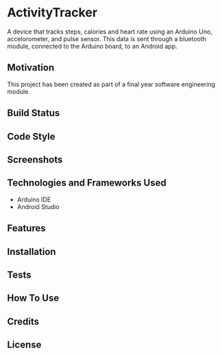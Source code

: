 # ActivityTracker
A device that tracks steps, calories and heart rate using an Arduino Uno, accelorometer, and pulse sensor. This data is sent through a bluetooth module, connected to the Arduino board, to an Android app. 

## Motivation
This project has been created as part of a final year software engineering module. 

## Build Status 

## Code Style 

## Screenshots 

## Technologies and Frameworks Used
- Arduino IDE
- Android Studio 

## Features

## Installation 

## Tests 

## How To Use

## Credits

## License 
